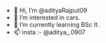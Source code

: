- 👋 Hi, I’m @adityaRajput09
- 👀 I’m interested in cars.
- 🌱 I’m currently learning BSc It.
- 📫 insta :- @aditya_.0907


<!---
adityaRajput09/adityaRajput09 is a ✨ special ✨ repository because its `README.md` (this file) appears on your GitHub profile.
You can click the Preview link to take a look at your changes.
--->

